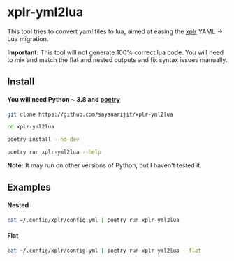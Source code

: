 xplr-yml2lua
============

This tool tries to convert yaml files to lua, aimed at easing the [xplr](https://github.com/sayanarijit/xplr) YAML -> Lua migration.

**Important:** This tool will not generate 100% correct lua code. You will need to mix and match the flat and nested outputs and fix syntax issues manually.

Install
-------

#### You will need Python ~ 3.8 and [poetry](https://python-poetry.org/docs/#installation)

```bash
git clone https://github.com/sayanarijit/xplr-yml2lua

cd xplr-yml2lua

poetry install --no-dev

poetry run xplr-yml2lua --help
```

**Note:** It may run on other versions of Python, but I haven't tested it.

Examples
--------

#### Nested

```bash
cat ~/.config/xplr/config.yml | poetry run xplr-yml2lua
```


#### Flat

```bash
cat ~/.config/xplr/config.yml | poetry run xplr-yml2lua --flat
```
